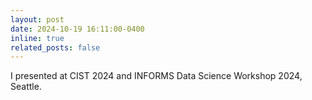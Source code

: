 ```yaml
---
layout: post
date: 2024-10-19 16:11:00-0400
inline: true
related_posts: false
---
```


I presented at CIST 2024 and INFORMS Data Science Workshop 2024, Seattle.
